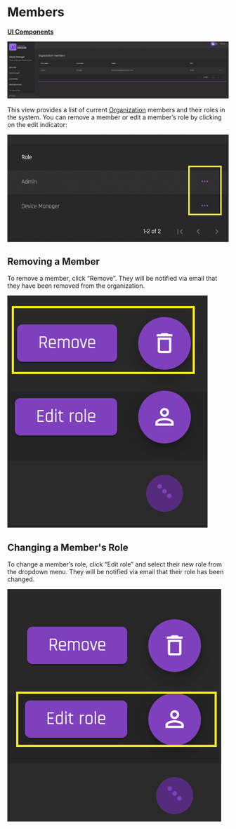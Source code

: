 # Members
[**UI Components**](https://github.com/energywebfoundation/origin/tree/master/packages/ui/libs/organization/view/src/pages/MembersPage)

![members](../images/organization/organization-members.png)

This view provides a list of current [Organization](../user-guide-glossary.md#organization) members and their roles in the system. You can remove a member or edit a member’s role by clicking on the edit indicator:

![editMember](../images/organization/organization-memberellipses.png)

## Removing a Member  

To remove a member, click “Remove”. They will be notified via email that they have been removed from the organization.  

![removeMember](../images/organization/organization-removemember.png)

## Changing a Member's Role

To change a member’s role, click “Edit role” and select their new role from the dropdown menu. They will be notified via email that their role has been changed. 

![editMemberRole](../images/organization/organization-editmember.png)


